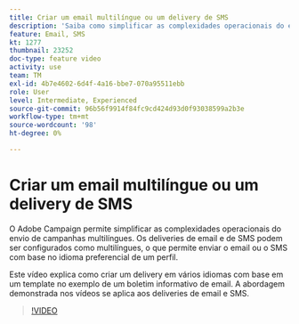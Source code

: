 ```yaml
---
title: Criar um email multilíngue ou um delivery de SMS
description: 'Saiba como simplificar as complexidades operacionais do envio de campanhas multilíngues. '
feature: Email, SMS
kt: 1277
thumbnail: 23252
doc-type: feature video
activity: use
team: TM
exl-id: 4b7e4602-6d4f-4a16-bbe7-070a95511ebb
role: User
level: Intermediate, Experienced
source-git-commit: 96b56f9914f84fc9cd424d93d0f93038599a2b3e
workflow-type: tm+mt
source-wordcount: '98'
ht-degree: 0%

---
```


# Criar um email multilíngue ou um delivery de SMS

O Adobe Campaign permite simplificar as complexidades operacionais do envio de campanhas multilíngues. Os deliveries de email e de SMS podem ser configurados como multilíngues, o que permite enviar o email ou o SMS com base no idioma preferencial de um perfil.

Este vídeo explica como criar um delivery em vários idiomas com base em um template no exemplo de um boletim informativo de email. A abordagem demonstrada nos vídeos se aplica aos deliveries de email e SMS.

>[!VIDEO](https://video.tv.adobe.com/v/23252?quality=12)
